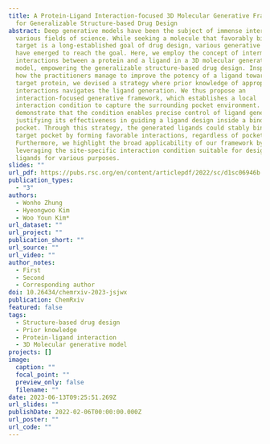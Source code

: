 ```yaml
---
title: A Protein-Ligand Interaction-focused 3D Molecular Generative Framework
  for Generalizable Structure-based Drug Design
abstract: Deep generative models have been the subject of immense interest in
  various fields of science. While seeking a molecule that favorably binds to a
  target is a long-established goal of drug design, various generative models
  have emerged to reach the goal. Here, we employ the concept of intermolecular
  interactions between a protein and a ligand in a 3D molecular generative
  model, empowering the generalizable structure-based drug design. Inspired by
  how the practitioners manage to improve the potency of a ligand toward a
  target protein, we devised a strategy where prior knowledge of appropriate
  interactions navigates the ligand generation. We thus propose an
  interaction-focused generative framework, which establishes a local
  interaction condition to capture the surrounding pocket environment. We
  demonstrate that the condition enables precise control of ligand generation,
  justifying its effectiveness in guiding a ligand design inside a binding
  pocket. Through this strategy, the generated ligands could stably bind to the
  target pocket by forming favorable interactions, regardless of pocket type.
  Furthermore, we highlight the broad applicability of our framework by
  leveraging the site-specific interaction condition suitable for designing
  ligands for various purposes.
slides: ""
url_pdf: https://pubs.rsc.org/en/content/articlepdf/2022/sc/d1sc06946b
publication_types:
  - "3"
authors:
  - Wonho Zhung
  - Hyeongwoo Kim
  - Woo Youn Kim*
url_dataset: ""
url_project: ""
publication_short: ""
url_source: ""
url_video: ""
author_notes:
  - First
  - Second
  - Corresponding author
doi: 10.26434/chemrxiv-2023-jsjwx
publication: ChemRxiv
featured: false
tags:
  - Structure-based drug design
  - Prior knowledge
  - Protein-ligand interaction
  - 3D Molecular generative model
projects: []
image:
  caption: ""
  focal_point: ""
  preview_only: false
  filename: ""
date: 2023-06-13T09:25:51.269Z
url_slides: ""
publishDate: 2022-02-06T00:00:00.000Z
url_poster: ""
url_code: ""
---
```

